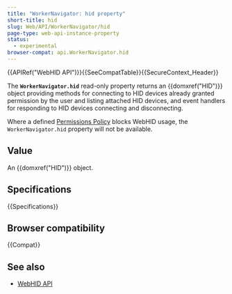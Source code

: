 ```yaml
---
title: "WorkerNavigator: hid property"
short-title: hid
slug: Web/API/WorkerNavigator/hid
page-type: web-api-instance-property
status:
  - experimental
browser-compat: api.WorkerNavigator.hid
---
```


{{APIRef("WebHID API")}}{{SeeCompatTable}}{{SecureContext_Header}}

The **`WorkerNavigator.hid`**
read-only property returns an {{domxref("HID")}} object providing methods for connecting to HID devices already granted permission by the user and listing attached HID devices, and event handlers for responding to HID devices connecting and disconnecting.

Where a defined [Permissions Policy](/en-US/docs/Web/HTTP/Permissions_Policy) blocks WebHID usage, the `WorkerNavigator.hid` property will not be available.

## Value

An {{domxref("HID")}} object.

## Specifications

{{Specifications}}

## Browser compatibility

{{Compat}}

## See also

- [WebHID API](/en-US/docs/Web/API/WebHID_API)
